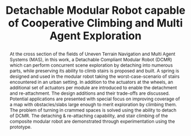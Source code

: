 ---
layout: project-page-new
title: "Detachable Modular Robot capable of Cooperative Climbing and Multi Agent Exploration"
authors:
  - name: Sri Harsha Turlapati*
    sup: 1
  - name: Ankur Srivastava*
    sup: 1
  - name: K. Madhava Krishna
    sup: 1
  - name: Suril V. Shah
    sup: 1
affiliations:
  - name: IIIT Hyderabad, India
    link: https://robotics.iiit.ac.in
    sup: 1
permalink: /publications/2017/Turlapati_Detachable-Modular-Robot/
abstract: "At the cross section of the fields of Uneven Terrain Navigation and Multi Agent Systems (MAS), in this work, a Detachable Compliant Modular Robot (DCMR) which can perform concurrent scene exploration by detaching into numerous parts, while preserving its ability to climb stairs is proposed and built. A spring is designed and used in the modular robot taking the worst-case-scenario of stairs encountered in an urban setting. In addition to the actuators at the wheels, an additional set of actuators per module are introduced to enable the detachment and re-attachment. The design additions and their trade-offs are discussed. Potential applications are presented with special focus on improving coverage of a map with obstacles/slabs large enough to merit exploration by climbing them. The problem of turning in crammed spaces is solved using the ability to detach of DCMR. The detaching & re-attaching capability, and stair climbing of the composite modular robot are demonstrated through experimentation using the prototype."
paper: http://robotics.iiit.ac.in/people/harsha.turlapati/ICRA17_0127_MS.pdf
video: http://robotics.iiit.ac.in/people/harsha.turlapati/DCMR.mp4
# iframe: https://www.youtube.com/embed/jhjskX4FQwA

---